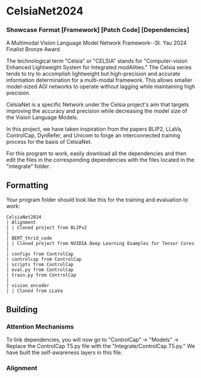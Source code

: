 # CelsiaNet2024
### Showcase Format [Framework] [Patch Code] [Dependencies]
A Multimodal Vision Language Model Network Framework--St. Yau 2024 Finalist Bronze Award

The technological term "Celsia" or "CELSIA" stands for "Computer-vision Enhanced Lightweight System for Integrated modAlities." The Celsia series tends to try to accomplish lightweight but high-precision and accurate information determination for a multi-modal framework. This allows smaller model-sized AGI networks to operate without lagging while maintaining high precision. 

CelsiaNet is a specific Network under the Celsia project's aim that targets improving the accuracy and precision while decreasing the model size of the Vision Language Models. 

In this project, we have taken inspiration from the papers BLIP2, LLaVa, ControlCap, DynRefer, and Unicom to forge an interconnected training process for the basis of CelsiaNet.


For this program to work, easily download all the dependencies and then edit the files in the corresponding dependencies with the files located in the "integrate" folder. 

## Formatting
Your program folder should look like this for the training and evaluation to work:
```
CelsiaNet2024
| Alignment
| | Cloned project from BLIPv2
|
| BERT_thrid_code
| | Cloned project from NVIDIA Deep Learning Examples for Tensor Cores
|
| configs from ControlCap
| controlcap from ControlCap
| scripts from ControlCap
| eval.py from ControlCap
| train.py from ControlCap
|
| vision_encoder
| | Cloned from LLaVa
```

## Building
### Attention Mechanisms
To link dependencies, you will now go to "ControlCap" -> "Models" -> Replace the ControlCap T5.py file with the "Integrate/ControlCap T5.py." We have built the self-awareness layers in this file. 

### Alignment



